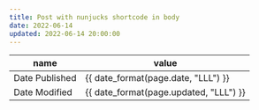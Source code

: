 ```yaml
---
title: Post with nunjucks shortcode in body
date: 2022-06-14
updated: 2022-06-14 20:00:00
---
```


| name | value |
| --- | --- |
| Date Published | {{ date_format(page.date, "LLL") }} |
| Date Modified | {{ date_format(page.updated, "LLL") }} |